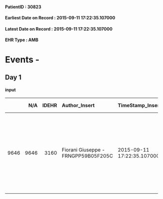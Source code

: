 
#### PatientID : 30823
#### Earliest Date on Record : 2015-09-11 17:22:35.107000
#### Latest Date on Record : 2015-09-11 17:22:35.107000
#### EHR Type : AMB

# Events - 

## Day 1

#### input
|      |    N/A |   IDEHR | Author_Insert                       | TimeStamp_Insert           | EHRType   |   PatientID |   IDDigitalSignDocument | persone_vicine   |   Unnamed: 0_x.1 |   IDANAMNESI_SOCIALE | Patient   | FamigliaAltro   | Paziente_T   | FamigliaAltro_T   |   Non_Rilevabile_x.1 | Note_Non_Rilevabile_x.1   | opt_Problemi   | Note_I                                                                                                                                                                    | chk_contr_sintomi   | chk_competenza                                 | opt_paziente_a   | opt_famiglia_a   | opt_adeguatezza   | opt_paziente_solo   | ds_note_con                                                                                                    | opt_presente_assente   | Presenza_minori   | opt_necessario   | opt_presente   | opt_risorse_ec   | opt_paziente_psi   | opt_Ins_vol   | opt_paziente_ad   | opt_caregiver_ad   | opt_esenzione   | opt_inv_civile   |   ds_codice_es | Needs     | Domestic partnership   | opt_disponibilita_f   | opt_indennita_acc   | opt_legge   | opt_famiglia_psi   | opt_disponibilit_paz   |
|-----:|-------:|--------:|:------------------------------------|:---------------------------|:----------|------------:|------------------------:|:-----------------|-----------------:|---------------------:|:----------|:----------------|:-------------|:------------------|---------------------:|:--------------------------|:---------------|:--------------------------------------------------------------------------------------------------------------------------------------------------------------------------|:--------------------|:-----------------------------------------------|:-----------------|:-----------------|:------------------|:--------------------|:---------------------------------------------------------------------------------------------------------------|:-----------------------|:------------------|:-----------------|:---------------|:-----------------|:-------------------|:--------------|:------------------|:-------------------|:----------------|:-----------------|---------------:|:----------|:-----------------------|:----------------------|:--------------------|:------------|:-------------------|:-----------------------|
| 9646 |   9646 |    3160 | Fiorani Giuseppe - FRNGPP59B05F205C | 2015-09-11 17:22:35.107000 | AMB       |       30823 |                  134957 | N/A              |             1401 |                  958 | Si#1      | Si#1            | No#0         | Si#1              |                    0 | NR                        | No#0           | Famiglia preparata alla terminalit√† ,dopo comunicazione fatta dal dott Luporini del Policlinico di S.Donato.La pz √® informata della diagnosi ,ma non della terminalit√† | controllo sintomi#0 | competenza/capacit√† assistenziale caregiver#0 | Indefinite#2     | Congruenti#1     | Si#1              | No#0                | Vive con il marito Gianni di aa 73.Due figli maschi entrambi fuori casa:Fabrizio di aa 49 e Francesco di aa 40 | Presente#1             | No#0              | No#0             | No#0           | Adeguate#1       | No#0               | No#0          | Totale#2          | Totale#2           | Si#1            | No#0             |             48 | Clinici#0 | Coniuge/Convivente#0   | No#0                  | No#0                | No#0        | No#0               | No#0                   |


